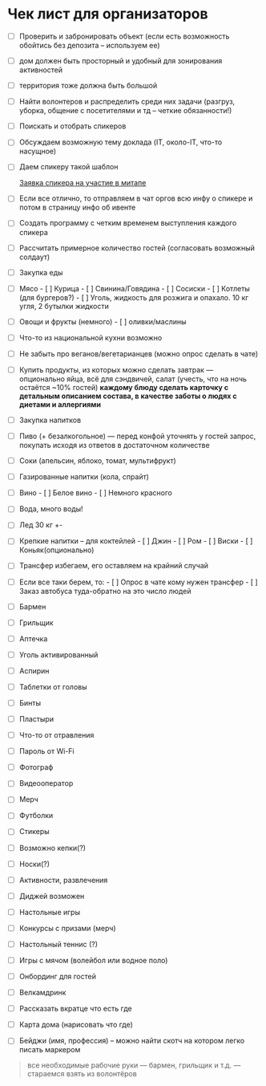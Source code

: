 # Чек лист для организаторов

- [ ]  Проверить и забронировать объект (если есть возможность обойтись без депозита – используем ее)
  - [ ]  дом должен быть просторный и удобный для зонирования активностей
  - [ ]  территория тоже должна быть большой
- [ ]  Найти волонтеров и распределить среди них задачи (разгруз, уборка, общение с посетителями и тд – четкие обязанности!)
- [ ]  Поискать и отобрать спикеров
  - [ ]  Обсуждаем возможную тему доклада (IT, около-IT, что-то насущное)
  - [ ]  Даем спикеру такой шаблон

        [Заявка спикера на участие в митапе](https://www.notion.so/a85b7460cfe04477b4504845c151caa9?pvs=21)

  - [ ]  Если все отлично, то отправляем в чат оргов всю инфу о спикере и потом в страницу инфо об ивенте
  - [ ]  Создать программу с четким временем выступления каждого спикера
- [ ]  Рассчитать примерное количество гостей (согласовать возможный солдаут)
- [ ]  Закупка еды
  - [ ]  Мясо
    - [ ]  Курица
    - [ ]  Свинина/Говядина
    - [ ]  Сосиски
    - [ ]  Котлеты (для бургеров?)
    - [ ]  Уголь, жидкость для розжига и опахало. 10 кг угля, 2 бутылки жидкости
  - [ ]  Овощи и фрукты (немного)
    - [ ]  оливки/маслины
  - [ ]  Что-то из национальной кухни возможно
  - [ ]  Не забыть про веганов/вегетарианцев (можно опрос сделать в чате)
  - [ ]  Купить продукты, из которых можно сделать завтрак — опционально яйца, всё для сэндвичей, салат (учесть, что на ночь остаётся ~10% гостей)
**каждому блюду сделать карточку с детальным описанием состава, в качестве заботы о людях с диетами и аллергиями**
- [ ]  Закупка напитков
  - [ ]  Пиво (+ безалкогольное) — перед конфой уточнять у гостей запрос, покупать исходя из ответов в достаточном количестве
  - [ ]  Соки (апельсин, яблоко, томат, мультифрукт)
  - [ ]  Газированные напитки (кола, спрайт)
  - [ ]  Вино
    - [ ]  Белое вино
    - [ ]  Немного красного
  - [ ]  Вода, много воды!
  - [ ]  Лед 30 кг +-
  - [ ]  Крепкие напитки – для коктейлей
    - [ ]  Джин
    - [ ]  Ром
    - [ ]  Виски
    - [ ]  Коньяк(опционально)
- [ ]  Трансфер избегаем, его оставляем на крайний случай
  - [ ]  Если все таки берем, то:
    - [ ]  Опрос в чате кому нужен трансфер
    - [ ]  Заказ автобуса туда-обратно на это число людей
- [ ]  Бармен
- [ ]  Грильщик
- [ ]  Аптечка
  - [ ]  Уголь активированный
  - [ ]  Аспирин
  - [ ]  Таблетки от головы
  - [ ]  Бинты
  - [ ]  Пластыри
  - [ ]  Что-то от отравления
- [ ]  Пароль от Wi-Fi
- [ ]  Фотограф
- [ ]  Видеооператор
- [ ]  Мерч
  - [ ]  Футболки
  - [ ]  Стикеры
  - [ ]  Возможно кепки(?)
  - [ ]  Носки(?)
- [ ]  Активности, развлечения
  - [ ]  Диджей возможен
  - [ ]  Настольные игры
  - [ ]  Конкурсы с призами (мерч)
  - [ ]  Настольный теннис (?)
  - [ ]  Игры с мячом (волейбол или водное поло)
- [ ]  Онбординг для гостей
  - [ ]  Велкамдринк
  - [ ]  Рассказать вкратце что есть где
  - [ ]  Карта дома (нарисовать что где)
  - [ ]  Бейджи (имя, профессия) – можно найти скотч на котором легко писать маркером

> все необходимые рабочие руки — бармен, грильщик и т.д. — стараемся взять из волонтёров
